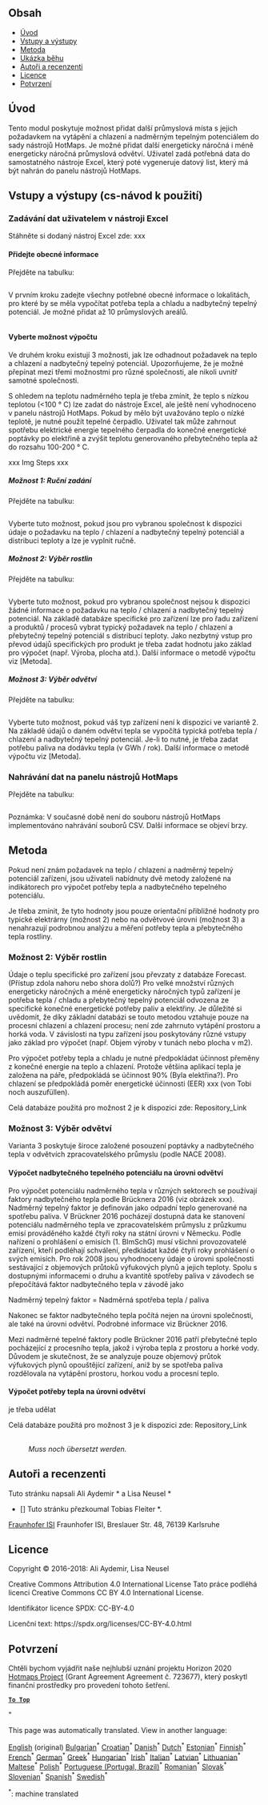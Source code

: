 <h2> Obsah </h2><ul><li> <a href="#introduction">Úvod</a> </li><li> <a href="#inputs-and-outputs">Vstupy a výstupy</a> </li><li> <a href="#method">Metoda</a> </li><li> <a href="#sample-run">Ukázka běhu</a> </li><li> <a href="#authors-and-reviewers">Autoři a recenzenti</a> </li><li> <a href="#license">Licence</a> </li><li> <a href="#acknowledgement">Potvrzení</a> </li></ul><h2> Úvod </h2><p> Tento modul poskytuje možnost přidat další průmyslová místa s jejich požadavkem na vytápění a chlazení a nadměrným tepelným potenciálem do sady nástrojů HotMaps. Je možné přidat další energeticky náročná i méně energeticky náročná průmyslová odvětví. Uživatel zadá potřebná data do samostatného nástroje Excel, který poté vygeneruje datový list, který má být nahrán do panelu nástrojů HotMaps. </p><h2> Vstupy a výstupy (cs-návod k použití) </h2><h3> Zadávání dat uživatelem v nástroji Excel </h3><p> Stáhněte si dodaný nástroj Excel zde: xxx </p><h4> Přidejte obecné informace </h4><p> Přejděte na tabulku: <figure><img alt="" src="https://github.com/HotMaps/hotmaps_wiki/blob/master/Images/cm_add_industry_plant/General_information.PNG"/></figure></p><p> V prvním kroku zadejte všechny potřebné obecné informace o lokalitách, pro které by se měla vypočítat potřeba tepla a chladu a nadbytečný tepelný potenciál. Je možné přidat až 10 průmyslových areálů. </p><figure><img alt="" src="https://github.com/HotMaps/hotmaps_wiki/blob/master/Images/cm_add_industry_plant/General_information_Box.PNG"/></figure><h4> Vyberte možnost výpočtu </h4><p> Ve druhém kroku existují 3 možnosti, jak lze odhadnout požadavek na teplo a chlazení a nadbytečný tepelný potenciál. Upozorňujeme, že je možné přepínat mezi třemi možnostmi pro různé společnosti, ale nikoli uvnitř samotné společnosti. </p><p> S ohledem na teplotu nadměrného tepla je třeba zmínit, že teplo s nízkou teplotou (&lt;100 ° C) lze zadat do nástroje Excel, ale ještě není vyhodnoceno v panelu nástrojů HotMaps. Pokud by mělo být uvažováno teplo o nízké teplotě, je nutné použít tepelné čerpadlo. Uživatel tak může zahrnout spotřebu elektrické energie tepelného čerpadla do konečné energetické poptávky po elektřině a zvýšit teplotu generovaného přebytečného tepla až do rozsahu 100-200 ° C. </p><p> xxx Img Steps xxx </p><h5> Možnost 1: Ruční zadání </h5><p> Přejděte na tabulku: <figure><img alt="" src="https://github.com/HotMaps/hotmaps_wiki/blob/master/Images/cm_add_industry_plant/Option1.PNG"/></figure></p><p> Vyberte tuto možnost, pokud jsou pro vybranou společnost k dispozici údaje o požadavku na teplo / chlazení a nadbytečný tepelný potenciál a distribuci teploty a lze je vyplnit ručně. </p><h5> Možnost 2: Výběr rostlin </h5><p> Přejděte na tabulku: <figure><img alt="" src="https://github.com/HotMaps/hotmaps_wiki/blob/master/Images/cm_add_industry_plant/Option2.PNG"/></figure></p><p> Vyberte tuto možnost, pokud pro vybranou společnost nejsou k dispozici žádné informace o požadavku na teplo / chlazení a nadbytečný tepelný potenciál. Na základě databáze specifické pro zařízení lze pro řadu zařízení a produktů / procesů vybrat typický požadavek na teplo / chlazení a přebytečný tepelný potenciál s distribucí teploty. Jako nezbytný vstup pro převod údajů specifických pro produkt je třeba zadat hodnotu jako základ pro výpočet (např. Výroba, plocha atd.). Další informace o metodě výpočtu viz [Metoda]. </p><h5> Možnost 3: Výběr odvětví </h5><p> Přejděte na tabulku: <figure><img alt="" src="https://github.com/HotMaps/hotmaps_wiki/blob/master/Images/cm_add_industry_plant/Option3.PNG"/></figure></p><p> Vyberte tuto možnost, pokud váš typ zařízení není k dispozici ve variantě 2. Na základě údajů o daném odvětví tepla se vypočítá typická potřeba tepla / chlazení a nadbytečný tepelný potenciál. Je-li to nutné, je třeba zadat potřebu paliva na dodávku tepla (v GWh / rok). Další informace o metodě výpočtu viz [Metoda]. </p><h3> Nahrávání dat na panelu nástrojů HotMaps </h3><p> Přejděte na tabulku: <figure><img alt="" src="https://github.com/HotMaps/hotmaps_wiki/blob/master/Images/cm_add_industry_plant/Data_Import.PNG"/></figure></p><p> Poznámka: V současné době není do souboru nástrojů HotMaps implementováno nahrávání souborů CSV. Další informace se objeví brzy. </p><h2> Metoda </h2><p> Pokud není znám požadavek na teplo / chlazení a nadměrný tepelný potenciál zařízení, jsou uživateli nabídnuty dvě metody založené na indikátorech pro výpočet potřeby tepla a nadbytečného tepelného potenciálu. </p><p> Je třeba zmínit, že tyto hodnoty jsou pouze orientační přibližné hodnoty pro typické elektrárny (možnost 2) nebo na odvětvové úrovni (možnost 3) a nenahrazují podrobnou analýzu a měření potřeby tepla a přebytečného tepla rostliny. </p><h3> Možnost 2: Výběr rostlin </h3><p> Údaje o teplu specifické pro zařízení jsou převzaty z databáze Forecast. (Přístup zdola nahoru nebo shora dolů?) Pro velké množství různých energeticky náročných a méně energeticky náročných typů zařízení je potřeba tepla / chladu a přebytečný tepelný potenciál odvozena ze specifické konečné energetické potřeby paliv a elektřiny. Je důležité si uvědomit, že díky základní databázi se touto metodou vztahuje pouze na procesní chlazení a chlazení procesu; není zde zahrnuto vytápění prostoru a horká voda. V závislosti na typu zařízení jsou poskytovány různé vstupy jako základ pro výpočet (např. Objem výroby v tunách nebo plocha v m2). </p><p> Pro výpočet potřeby tepla a chladu je nutné předpokládat účinnost přeměny z konečné energie na teplo a chlazení. Protože většina aplikací tepla je založena na páře, předpokládá se účinnost 90% (Byla elektřina?). Pro chlazení se předpokládá poměr energetické účinnosti (EER) xxx (von Tobi noch auszufüllen). </p><p> Celá databáze použitá pro možnost 2 je k dispozici zde: Repository_Link </p><h3> Možnost 3: Výběr odvětví </h3><p> Varianta 3 poskytuje široce založené posouzení poptávky a nadbytečného tepla v odvětvích zpracovatelského průmyslu (podle NACE 2008). </p><h4> Výpočet nadbytečného tepelného potenciálu na úrovni odvětví </h4><p> Pro výpočet potenciálu nadměrného tepla v různých sektorech se používají faktory nadbytečného tepla podle Brücknera 2016 (viz obrázek xxx). Nadměrný tepelný faktor je definován jako odpadní teplo generované na spotřebu paliva. V Brückner 2016 pocházejí dostupná data ke stanovení potenciálu nadměrného tepla ve zpracovatelském průmyslu z průzkumu emisí prováděného každé čtyři roky na státní úrovni v Německu. Podle nařízení o prohlášení o emisích (1. BImSchG) musí všichni provozovatelé zařízení, kteří podléhají schválení, předkládat každé čtyři roky prohlášení o svých emisích. Pro rok 2008 jsou vyhodnoceny údaje o úrovni společnosti sestávající z objemových průtoků výfukových plynů a jejich teploty. Spolu s dostupnými informacemi o druhu a kvantitě spotřeby paliva v závodech se přepočítává faktor nadbytečného tepla v závodě jako </p><p> Nadměrný tepelný faktor = Nadměrná spotřeba tepla / paliva </p><p> Nakonec se faktor nadbytečného tepla počítá nejen na úrovni společnosti, ale také na úrovni odvětví. Podrobné informace viz Brückner 2016. </p><p> Mezi nadměrné tepelné faktory podle Brückner 2016 patří přebytečné teplo pocházející z procesního tepla, jakož i výroba tepla z prostoru a horké vody. Důvodem je skutečnost, že se analyzuje pouze objemový průtok výfukových plynů opouštějící zařízení, aniž by se spotřeba paliva rozdělovala na vytápění prostoru, horkou vodu a procesní teplo. </p><h4> Výpočet potřeby tepla na úrovni odvětví </h4><p> je třeba udělat </p><p> Celá databáze použitá pro možnost 3 je k dispozici zde: Repository_Link </p><figure><img alt="" src="https://github.com/HotMaps/hotmaps_wiki/blob/master/Images/cm_add_industry_plant/Factors.PNG"/><figcaption> <i><br/> Muss noch übersetzt werden.</i> </figcaption></figure><h2> Autoři a recenzenti </h2><p> Tuto stránku napsali Ali Aydemir * a Lisa Neusel * </p><ul><li> [] Tuto stránku přezkoumal Tobias Fleiter *. </li></ul><p> <a href="https://isi.fraunhofer.de/">Fraunhofer ISI</a> Fraunhofer ISI, Breslauer Str. 48, 76139 Karlsruhe </p><h2> Licence </h2><p> Copyright © 2016-2018: Ali Aydemir, Lisa Neusel </p><p> Creative Commons Attribution 4.0 International License Tato práce podléhá licenci Creative Commons CC BY 4.0 International License. </p><p> Identifikátor licence SPDX: CC-BY-4.0 </p><p> Licenční text: https://spdx.org/licenses/CC-BY-4.0.html </p><h2> Potvrzení </h2><p> Chtěli bychom vyjádřit naše nejhlubší uznání projektu Horizon 2020 <a href="https://www.hotmaps-project.eu">Hotmaps Project</a> (Grant Agreement Agreement č. 723677), který poskytl finanční prostředky pro provedení tohoto šetření. </p><p><ins> <code><strong><a href="#table-of-contents">To Top</a></strong></code> </ins> </p><p> &quot; </p>

This page was automatically translated. View in another language:

[English](en-CM-Add-industry-plant) (original) [Bulgarian](bg-CM-Add-industry-plant)<sup>\*</sup> [Croatian](hr-CM-Add-industry-plant)<sup>\*</sup>  [Danish](da-CM-Add-industry-plant)<sup>\*</sup> [Dutch](nl-CM-Add-industry-plant)<sup>\*</sup> [Estonian](et-CM-Add-industry-plant)<sup>\*</sup> [Finnish](fi-CM-Add-industry-plant)<sup>\*</sup> [French](fr-CM-Add-industry-plant)<sup>\*</sup> [German](de-CM-Add-industry-plant)<sup>\*</sup> [Greek](el-CM-Add-industry-plant)<sup>\*</sup> [Hungarian](hu-CM-Add-industry-plant)<sup>\*</sup> [Irish](ga-CM-Add-industry-plant)<sup>\*</sup> [Italian](it-CM-Add-industry-plant)<sup>\*</sup> [Latvian](lv-CM-Add-industry-plant)<sup>\*</sup> [Lithuanian](lt-CM-Add-industry-plant)<sup>\*</sup> [Maltese](mt-CM-Add-industry-plant)<sup>\*</sup> [Polish](pl-CM-Add-industry-plant)<sup>\*</sup> [Portuguese (Portugal, Brazil)](pt-CM-Add-industry-plant)<sup>\*</sup> [Romanian](ro-CM-Add-industry-plant)<sup>\*</sup> [Slovak](sk-CM-Add-industry-plant)<sup>\*</sup> [Slovenian](sl-CM-Add-industry-plant)<sup>\*</sup> [Spanish](es-CM-Add-industry-plant)<sup>\*</sup> [Swedish](sv-CM-Add-industry-plant)<sup>\*</sup> 

<sup>\*</sup>: machine translated
